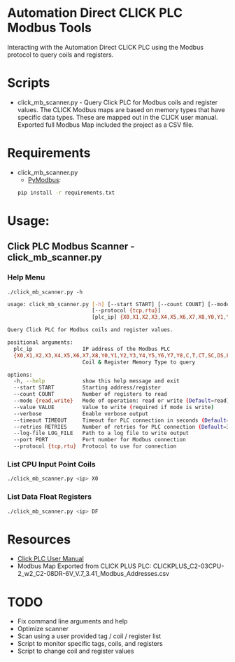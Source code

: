 # Automation Direct CLICK PLC Modbus Tools
Interacting with the Automation Direct CLICK PLC using the Modbus protocol to query coils and registers.

# Scripts

* click_mb_scanner.py - Query Click PLC for Modbus coils and register values. The CLICK Modbus maps are based on memory types that have specific data types. These are mapped out in the CLICK user manual. Exported full Modbus Map included the project as a CSV file.

# Requirements

* click_mb_scanner.py
  * [PyModbus](https://pymodbus.readthedocs.io/en/latest/): 
  ```bash 
  pip install -r requirements.txt
  ```

# Usage:

## Click PLC Modbus Scanner - click_mb_scanner.py
### Help Menu 
`./click_mb_scanner.py -h`

```bash
usage: click_mb_scanner.py [-h] [--start START] [--count COUNT] [--mode {read,write}] [--value VALUE] [--verbose] [--timeout TIMEOUT] [--retries RETRIES] [--log-file LOG_FILE] [--port PORT]
                           [--protocol {tcp,rtu}]
                           [plc_ip] {X0,X1,X2,X3,X4,X5,X6,X7,X8,Y0,Y1,Y2,Y3,Y4,Y5,Y6,Y7,Y8,C,T,CT,SC,DS,DD,DH,DF,XD,YD,TD,CTD,SD,TXT}

Query Click PLC for Modbus coils and register values.

positional arguments:
  plc_ip                IP address of the Modbus PLC
  {X0,X1,X2,X3,X4,X5,X6,X7,X8,Y0,Y1,Y2,Y3,Y4,Y5,Y6,Y7,Y8,C,T,CT,SC,DS,DD,DH,DF,XD,YD,TD,CTD,SD,TXT}
                        Coil & Register Memory Type to query

options:
  -h, --help            show this help message and exit
  --start START         Starting address/register
  --count COUNT         Number of registers to read
  --mode {read,write}   Mode of operation: read or write (Default=read)
  --value VALUE         Value to write (required if mode is write)
  --verbose             Enable verbose output
  --timeout TIMEOUT     Timeout for PLC connection in seconds (Default=3.0)
  --retries RETRIES     Number of retries for PLC connection (Default=3)
  --log-file LOG_FILE   Path to a log file to write output
  --port PORT           Port number for Modbus connection
  --protocol {tcp,rtu}  Protocol to use for connection
  ```

### List CPU Input Point Coils
```bash
./click_mb_scanner.py <ip> X0
```

### List Data Float Registers
```bash
./click_mb_scanner.py <ip> DF
```

# Resources

* [Click PLC User Manual](https://cdn.automationdirect.com/static/manuals/c0userm/ch2.pdf)
* Modbus Map Exported from CLICK PLUS PLC: CLICKPLUS_C2-03CPU-2_w2_C2-08DR-6V_V.7_3.41_Modbus_Addresses.csv

# TODO
* Fix command line arguments and help
* Optimize scanner
* Scan using a user provided tag / coil / register list
* Script to monitor specific tags, coils, and registers
* Script to change coil and register values